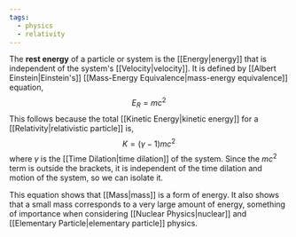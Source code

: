 ```yaml
---
tags:
  - physics
  - relativity
---
```

The **rest energy** of a particle or system is the [[Energy|energy]] that is independent of the system's [[Velocity|velocity]]. It is defined by [[Albert Einstein|Einstein's]] [[Mass-Energy Equivalence|mass-energy equivalence]] equation,
$$
E_{R}=mc^2
$$
This follows because the total [[Kinetic Energy|kinetic energy]] for a [[Relativity|relativistic particle]] is,
$$
K=(\gamma-1)mc^2
$$
where $\gamma$ is the [[Time Dilation|time dilation]] of the system. Since the $mc^2$ term is outside the brackets, it is independent of the time dilation and motion of the system, so we can isolate it.

This equation shows that [[Mass|mass]] is a form of energy. It also shows that a small mass corresponds to a very large amount of energy, something of importance when considering [[Nuclear Physics|nuclear]] and [[Elementary Particle|elementary particle]] physics.